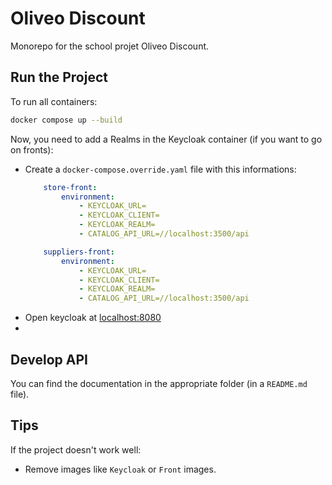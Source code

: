 # Oliveo Discount
Monorepo for the school projet Oliveo Discount. 

## Run the Project

To run all containers:

```bash
docker compose up --build
```

Now, you need to add a Realms in the Keycloak container (if you want to go on fronts):

- Create a `docker-compose.override.yaml` file with this informations:
    ```yaml
        store-front:
            environment:
                - KEYCLOAK_URL=
                - KEYCLOAK_CLIENT=
                - KEYCLOAK_REALM=
                - CATALOG_API_URL=//localhost:3500/api

        suppliers-front:
            environment:
                - KEYCLOAK_URL=
                - KEYCLOAK_CLIENT=
                - KEYCLOAK_REALM=
                - CATALOG_API_URL=//localhost:3500/api
    ```
- Open keycloak at [localhost:8080](http://localhost:8080)
- 

## Develop API 

You can find the documentation in the appropriate folder (in a `README.md` file).

## Tips

If the project doesn't work well:
- Remove images like `Keycloak` or `Front` images.